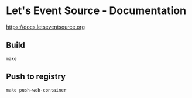 # Let's Event Source - Documentation

https://docs.letseventsource.org

## Build

```make```

## Push to registry

```make push-web-container```

